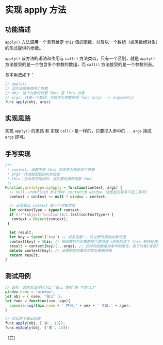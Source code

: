 # 实现 apply 方法

## 功能描述

`apply()` 方法调用一个具有给定 `this` 值的函数，以及以一个数组（或类数组对象）的形式提供的参数。

`apply()` 该方法的语法和作用与 `call()` 方法类似，只有一个区别，就是 `apply()` 方法接受的是一个包含多个参数的数组，而 `call()` 方法接受的是一个参数列表。

基本用法如下：

```javascript
// apply() 
// 该方法能接收两个参数
// obj: 这个对象将代替 func 里 this 对象
// args: 这是一个数组，它将作为参数传给 func（args --> arguments）
func.apply(obj, args)
```

## 实现思路

实现 `apply()` 的思路 和 实现 `call()` 是一样的，只要把入参中的 `...args` 换成 `args` 即可。

## 手写实现

```javascript
/**
 * context: 函数中的 this 将改变为指向这个参数
 * args：传递给函数的实参信息
 * this：在未改变指向时，指向要处理的函数 func
 */
Function.prototype.myApply = function(context, args) {
  // null、undefined 和不传时，context为 window（注意是双等号不是三等号）
  context = context == null ? window : context;

  // 必须保证 context 是一个对象类型
  let contextType = typeof context;
  if (!/^(object|function)$/i.test(contextType)) {
   context = Object(context);
 }
  
  let result;
  let key = Symbol('key') // 成员名唯一，防止修改原始对象的值
  context[key] = this; // 把函数作为对象的某个成员值（这里的这个 this 是待处理函数 func）
  result = context[key](...args); // 此时的函数是对象中的属性，基于对象[成员]的方式执行函数，函数中的 this 指向就是对象
  delete context[key]; // 设置的成员属性用完后要删除掉
  return result;
}
```

## 测试用例

```javascript
// 目标：调用方法时打印出 "张三 性别:男 年龄:13"
window.name = 'window';
let obj = { name: '张三' };
let func = function(sex, age){
  console.log(this.name + ' 性别:' + sex + ' 年龄:' + age);
}

// 对比两个输出结果
func.apply(obj, ['男', 13]);
func.myApply(obj, ['男', 13]);
```

（完）

